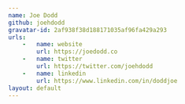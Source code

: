 ```yaml
---
name: Joe Dodd
github: joehdodd
gravatar-id: 2af938f38d188171035af96fa429a293
urls:
    -   name: website
        url: https://joedodd.co
    -   name: twitter
        url: https://twitter.com/joehdodd
    -   name: linkedin
        url: https://www.linkedin.com/in/doddjoe
layout: default
---
```

